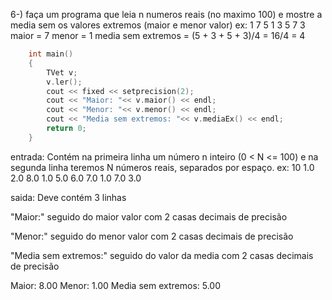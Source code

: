 6-) faça um programa que leia n numeros reais (no maximo 100)
e mostre a media sem os valores extremos (maior e menor valor)
ex: 1 7 5 1 3 5 7 3
maior = 7
menor = 1
media sem extremos = (5 + 3 + 5 + 3)/4 = 16/4 = 4

```C++
    int main()
    {
        TVet v;
        v.ler();
        cout << fixed << setprecision(2);
        cout << "Maior: "<< v.maior() << endl;
        cout << "Menor: "<< v.menor() << endl;
        cout << "Media sem extremos: "<< v.mediaEx() << endl;
        return 0;
    }
```

entrada:
Contém na primeira linha um número n inteiro (0 < N <= 100) e na segunda linha teremos N números reais, separados por espaço.
ex:
10
1.0 2.0 8.0 1.0 5.0 6.0 7.0 1.0 7.0 3.0

saida:
Deve contém 3 linhas 

"Maior:" seguido do maior valor com 2 casas decimais de precisão

"Menor:" seguido do menor valor com 2 casas decimais de precisão

"Media sem extremos:" seguido do valor da media com 2 casas decimais de precisão 

Maior: 8.00
Menor: 1.00
Media sem extremos: 5.00